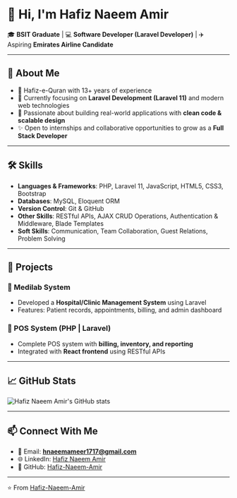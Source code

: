 # 👋 Hi, I'm Hafiz Naeem Amir  

🎓 **BSIT Graduate** | 💻 **Software Developer (Laravel Developer)** | ✈️ Aspiring **Emirates Airline Candidate**  

---

## 🌟 About Me  
- 📖 Hafiz-e-Quran with 13+ years of experience  
- 🎯 Currently focusing on **Laravel Development (Laravel 11)** and modern web technologies  
- 🚀 Passionate about building real-world applications with **clean code & scalable design**  
- ✨ Open to internships and collaborative opportunities to grow as a **Full Stack Developer**  

---

## 🛠️ Skills  
- **Languages & Frameworks**: PHP, Laravel 11, JavaScript, HTML5, CSS3, Bootstrap  
- **Databases**: MySQL, Eloquent ORM  
- **Version Control**: Git & GitHub  
- **Other Skills**: RESTful APIs, AJAX CRUD Operations, Authentication & Middleware, Blade Templates  
- **Soft Skills**: Communication, Team Collaboration, Guest Relations, Problem Solving  

---

## 📂 Projects  
### 🔹 Medilab System  
- Developed a **Hospital/Clinic Management System** using Laravel  
- Features: Patient records, appointments, billing, and admin dashboard  

### 🔹 POS System (PHP | Laravel)  
- Complete POS system with **billing, inventory, and reporting**  
- Integrated with **React frontend** using RESTful APIs  

---

## 📈 GitHub Stats  
![Hafiz Naeem Amir's GitHub stats](https://github-readme-stats.vercel.app/api?username=Hafiz-Naeem-Amir&show_icons=true&theme=tokyonight)  

---

## 📫 Connect With Me  
- 📧 Email: **hnaeemameer1717@gmail.com**  
- 🌐 LinkedIn: [Hafiz Naeem Amir](https://www.linkedin.com/in/naeem-abid)  
- 🐙 GitHub: [Hafiz-Naeem-Amir](https://github.com/Hafiz-Naeem-Amir)  

---

⭐️ From [Hafiz-Naeem-Amir](https://github.com/Hafiz-Naeem-Amir)
